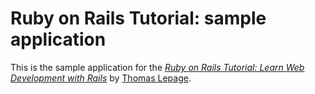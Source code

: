 # Ruby on Rails Tutorial: sample application

This is the sample application for the
[*Ruby on Rails Tutorial:
Learn Web Development with Rails*](http://www.railstutorial.org/)
by [Thomas Lepage](N\A).
